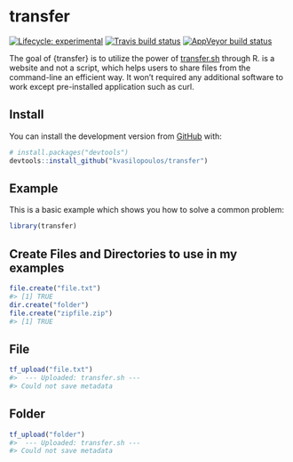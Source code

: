 
<!-- README.md is generated from README.Rmd. Please edit that file -->

# transfer

<!-- badges: start -->

[![Lifecycle:
experimental](https://img.shields.io/badge/lifecycle-experimental-orange.svg)](https://www.tidyverse.org/lifecycle/#experimental)
[![Travis build
status](https://travis-ci.org/kvasilopoulos/transfer.svg?branch=master)](https://travis-ci.org/kvasilopoulos/transfer)
[![AppVeyor build
status](https://ci.appveyor.com/api/projects/status/github/kvasilopoulos/transfer?branch=master&svg=true)](https://ci.appveyor.com/project/kvasilopoulos/transfer)
<!-- badges: end -->

The goal of {transfer} is to utilize the power of
[transfer.sh](https://transfer.sh) through R.  is a website and not a
script, which helps users to share files from the command-line an
efficient way. It won’t required any additional software to work except
pre-installed application such as curl.

## Install

You can install the development version from
[GitHub](https://github.com/) with:

``` r
# install.packages("devtools")
devtools::install_github("kvasilopoulos/transfer")
```

## Example

This is a basic example which shows you how to solve a common problem:

``` r
library(transfer)
```

## Create Files and Directories to use in my examples

``` r
file.create("file.txt")
#> [1] TRUE
dir.create("folder")
file.create("zipfile.zip")
#> [1] TRUE
```

## File

``` r
tf_upload("file.txt")
#>  --- Uploaded: transfer.sh --- 
#> Could not save metadata
```

## Folder

``` r
tf_upload("folder")
#>  --- Uploaded: transfer.sh --- 
#> Could not save metadata
```

